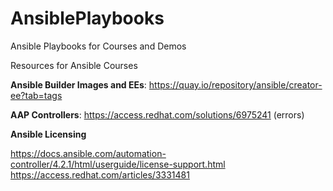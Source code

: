 # AnsiblePlaybooks
Ansible Playbooks for Courses and Demos

Resources for Ansible Courses

**Ansible Builder Images and EEs**: https://quay.io/repository/ansible/creator-ee?tab=tags

**AAP Controllers**: https://access.redhat.com/solutions/6975241 (errors)

**Ansible Licensing**

https://docs.ansible.com/automation-controller/4.2.1/html/userguide/license-support.html
https://access.redhat.com/articles/3331481
